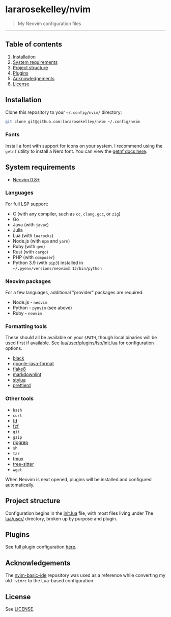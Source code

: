 # lararosekelley/nvim

> My Neovim configuration files

---

## Table of contents

1. [Installation](#installation)
2. [System requirements](#system-requirements)
3. [Project structure](#project-structure)
4. [Plugins](#plugins)
5. [Acknowledgements](#acknowledgements)
6. [License](#license)

## Installation

Clone this repository to your `~/.config/nvim/` directory:

```bash
git clone git@github.com:lararosekelley/nvim ~/.config/nvim
```

### Fonts

Install a font with support for icons on your system. I recommend using the `getnf`
utility to install a Nerd font. You can view the [getnf docs here](https://github.com/ronniedroid/getnf).

## System requirements

- [Neovim 0.8+](https://neovim.io)

### Languages

For full LSP support:

- C (with any compiler, such as `cc`, `clang`, `gcc`, or `zig`)
- Go
- Java (with `javac`)
- Julia
- Lua (with `luarocks`)
- Node.js (with `npm` and `yarn`)
- Ruby (with `gem`)
- Rust (with `cargo`)
- PHP (with `composer`)
- Python 3.9 (with `pip3`) installed in `~/.pyenv/versions/neovim3.13/bin/python`

### Neovim packages

For a few languages, additional "provider" packages are required:

- Node.js - `neovim`
- Python - `pynvim` (see above)
- Ruby - `neovim`

### Formatting tools

These should all be available on your `$PATH`, though local binaries will be used first if available.
See [lua/user/plugins/lsp/init.lua](./lua/user/plugins/lsp/init.lua) for configuration options.

- [black](https://github.com/psf/black)
- [google-java-format](https://github.com/google/google-java-format)
- [flake8](https://flake8.pycqa.org/en/latest)
- [markdownlint](https://github.com/igorshubovych/markdownlint-cli)
- [stylua](https://github.com/JohnnyMorganz/StyLua)
- [prettierd](https://github.com/fsouza/prettierd)

### Other tools

- `bash`
- `curl`
- [fd](https://github.com/sharkdp/fd)
- [fzf](https://github.com/junegunn/fzf)
- `git`
- `gzip`
- [ripgrep](https://github.com/BurntSushi/ripgrep)
- `sh`
- `tar`
- [tmux](https://github.com/tmux/tmux)
- [tree-sitter](https://github.com/tree-sitter/tree-sitter)
- `wget`

When Neovim is next opened, plugins will be installed and configured automatically.

## Project structure

Configuration begins in the [init.lua](./init.lua) file, with most files living under The
[lua/user/](./lua/user) directory, broken up by purpose and plugin.

## Plugins

See full plugin configuration [here](./lua/user/plugins.lua).

## Acknowledgements

The [nvim-basic-ide](https://github.com/LunarVim/nvim-basic-ide) repository was used as a
reference while converting my old `.vimrc` to the Lua-based configuration.

## License

See [LICENSE](./LICENSE).
